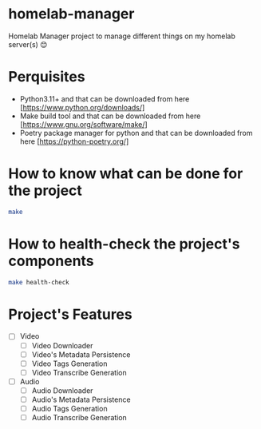 # homelab-manager

Homelab Manager project to manage different things on my homelab server(s) 😊

# Perquisites

- Python3.11+ and that can be downloaded from here [https://www.python.org/downloads/]
- Make build tool and that can be downloaded from here [https://www.gnu.org/software/make/]
- Poetry package manager for python and that can be downloaded from here [https://python-poetry.org/]

# How to know what can be done for the project

```bash
make
```

# How to health-check the project's components

```bash
make health-check
```

# Project's Features

- [ ] Video
  - [ ] Video Downloader
  - [ ] Video's Metadata Persistence
  - [ ] Video Tags Generation
  - [ ] Video Transcribe Generation
- [ ] Audio
  - [ ] Audio Downloader
  - [ ] Audio's Metadata Persistence
  - [ ] Audio Tags Generation
  - [ ] Audio Transcribe Generation
